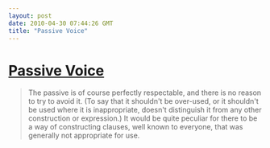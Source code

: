 ```yaml
---
layout: post
date: 2010-04-30 07:44:26 GMT
title: "Passive Voice"
---
```

# [Passive Voice](http://ling.ed.ac.uk/~gpullum/grammar/passives.html)

> The passive is of course perfectly respectable, and there is no reason to try to avoid it. (To say that it shouldn't be over-used, or it shouldn't be used where it is inappropriate, doesn't distinguish it from any other construction or expression.) It would be quite peculiar for there to be a way of constructing clauses, well known to everyone, that was generally not appropriate for use.